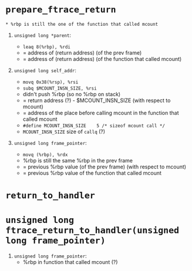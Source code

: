 # `prepare_ftrace_return`
    * %rbp is still the one of the function that called mcount

1. `unsigned long *parent`: 
   * `leaq 8(%rbp), %rdi`  
   * = address of (return address) (of the prev frame) 
   * = address of (return address) (of the function that called mcount)

2. `unsigned long self_addr`: 
   * `movq 0x38(%rsp), %rsi` 
   * `subq $MCOUNT_INSN_SIZE, %rsi` 
   * didn't push %rbp (so no %rbp on stack)
   * = return address (?) - $MCOUNT_INSN_SIZE (with respect to mcount)
   * = address of the place before calling mcount in the function that called mcount
   * `#define MCOUNT_INSN_SIZE    5 /* sizeof mcount call */`
   * `MCOUNT_INSN_SIZE` size of `callq` (?)

3. `unsigned long frame_pointer`: 
   * `movq (%rbp), %rdx` 
   * %rbp is still the same %rbp in the prev frame
   * = previous %rbp value (of the prev frame) (with respect to mcount)
   * = previous %rbp value of the function that called mcount

# `return_to_handler`

# `unsigned long ftrace_return_to_handler(unsigned long frame_pointer)`

1. `unsigned long frame_pointer`:
   * %rbp in function that called mcount (?)



